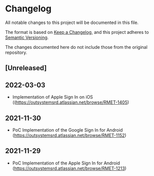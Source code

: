 # Changelog
All notable changes to this project will be documented in this file.

The format is based on [Keep a Changelog](https://keepachangelog.com/en/1.0.0/),
and this project adheres to [Semantic Versioning](https://semver.org/spec/v2.0.0.html).

The changes documented here do not include those from the original repository.

## [Unreleased]

## 2022-03-03
 - Implementation of Apple Sign In on iOS ((https://outsystemsrd.atlassian.net/browse/RMET-1405)

## 2021-11-30
- PoC Implementation of the Google Sign In for Android (https://outsystemsrd.atlassian.net/browse/RMET-1152)

## 2021-11-29
- PoC Implementation of the Apple Sign In for Android (https://outsystemsrd.atlassian.net/browse/RMET-1213)
